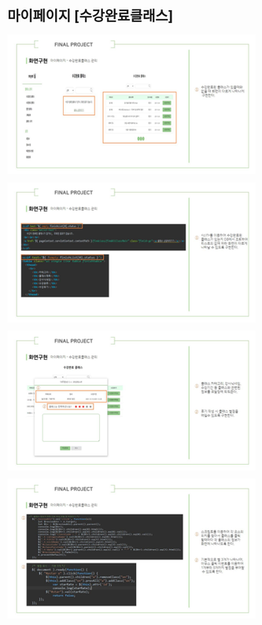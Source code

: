 # 마이페이지 \[수강완료클래스]

![](../../.gitbook/assets/슬라이드0030.jpg)

![](../../.gitbook/assets/슬라이드0031.jpg)

![](../../.gitbook/assets/슬라이드0032.jpg)

![](../../.gitbook/assets/슬라이드0033.jpg)
